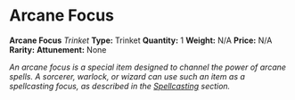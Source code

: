 # Arcane Focus

**Arcane Focus**
_Trinket_
**Type:** Trinket
**Quantity:** 1
**Weight:** N/A
**Price:** N/A
**Rarity:** 
**Attunement:** None

*An arcane focus is a special item designed to channel the power of arcane spells. A sorcerer, warlock, or wizard can use such an item as a spellcasting focus, as described in the <a href="https://www.dndbeyond.com/compendium/rules/basic-rules/spellcasting#MaterialM" rel="nofollow">Spellcasting</a> section.*